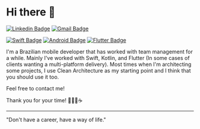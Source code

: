 # Hi there 👋
[![Linkedin Badge](https://img.shields.io/badge/-fellipebravo-blue?style=flat&logo=Linkedin&logoColor=white&link=https://www.linkedin.com/in/fellipebravo/)](https://www.linkedin.com/in/fellipebravo/)
[![Gmail Badge](https://img.shields.io/badge/-fellipe.bravo@gmail.com-c14438?style=flat&logo=Gmail&logoColor=white&link=mailto:fellipe.bravo@gmail.com)](mailto:fellipe.bravo@gmail.com)

[![Swift Badge](https://img.shields.io/badge/-Swift-FA7343?style=flat&logo=Swift&logoColor=white)]()
[![Android Badge](https://img.shields.io/badge/-Android-3DDC84?style=flat&logo=Android&logoColor=white)]()
[![Flutter Badge](https://img.shields.io/badge/-Flutter-02569B?style=flat&logo=Flutter&logoColor=white)]()

I'm a Brazilian mobile developer that has worked with team management for a while.
Mainly I've worked with Swift, Kotlin, and Flutter (In some cases of clients wanting a multi-platform delivery).
Most times when I'm architecting some projects, I use Clean Architecture as my starting point and I think that you should use it too.

Feel free to contact me!

Thank you for your time! 🧑🏻‍💻☕️

---
"Don't have a career, have a way of life." 
